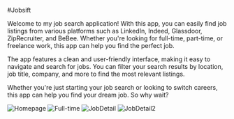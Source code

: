 
#Jobsift 

Welcome to my job search application! With this app, you can easily find job listings from various platforms such as LinkedIn, Indeed, Glassdoor, ZipRecruiter, and BeBee. 
Whether you're looking for full-time, part-time, or freelance work, this app can help you find the perfect job.

The app features a clean and user-friendly interface, making it easy to navigate and search for jobs. You can filter your search results by location, job title, company, and more to find the most relevant listings.

Whether you're just starting your job search or looking to switch careers, this app can help you find your dream job. So why wait? 

![Homepage](https://user-images.githubusercontent.com/108659552/235919491-16178d31-6716-4bdd-9ef6-7b5f25c7b57e.jpg)
![Full-time](https://user-images.githubusercontent.com/108659552/235919510-17cfd060-b4bc-40fd-8454-917f5534fb9f.jpg)
![JobDetail](https://user-images.githubusercontent.com/108659552/235919523-2ef85d8f-80ee-4e19-90b4-1ea451e1a34a.jpg)
![JobDetail2](https://user-images.githubusercontent.com/108659552/235919536-62cc49a4-949e-4b59-ae19-806c264b38ec.jpg)
